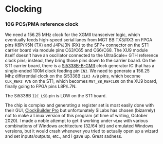 # Clocking

### 10G PCS/PMA reference clock

We need a 156.25 MHz clock for the XGMII transceiver logic, which eventually feeds high-speed serial lanes from MGT BB TX3/RX3 on FPGA pins K6P/K5N (TX) and J4P/J3N (RX) to the SFP+ connector on the ST1 carrier board via module pins C63/C65 and C66/C68.
The XU9 module itself doesn't have an oscillator connected to the UltraScale+ GTH reference clock pins; instead, they bring those pins down to the carrier board.
On the ST1 carrier board, there is a [Si5338B-B-GMR](https://www.silabs.com/documents/public/data-sheets/Si5338.pdf) clock generator IC that has a single-ended 100M clock feeding pin `IN3`.
We need to generate a 156.25 Mhz differential clock on the Si5338B `CLK3 A/B` pins, which become `CLK_REF2 P/N` on the ST1, which becomes `MGT_BB_REFCLK0` on the XU9 board, finally going to FPGA pins L8P/L7N.

The Si5338B `I2C_LSB` pin is LOW on the ST1 board.

The chip is complex and generating a register set is most easily done with their GUI, [ClockBuilder Pro](https://www.silabs.com/products/development-tools/software/clockbuilder-pro-software) but unfortunately SiLabs has chosen (bizarrely) not to make a Linux version of this program (at time of writing, October 2020).
I made a noble attempt to get it working under `wine` with various combinations of Windows architecture (32/64 bit) and emulated Windows versions, but it would crash whenever you tried to actually open up a wizard and set inputs/outputs, etc., and I gave up. Great sadness.
